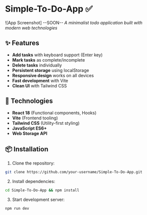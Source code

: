# Simple-To-Do-App ✅

![App Screenshot] --SOON--
*A minimalist todo application built with modern web technologies*

## ✨ Features
- **Add tasks** with keyboard support (Enter key)
- **Mark tasks** as complete/incomplete
- **Delete tasks** individually
- **Persistent storage** using localStorage
- **Responsive design** works on all devices
- **Fast development** with Vite
- **Clean UI** with Tailwind CSS

## 🚀 Technologies  
- **React 18** (Functional components, Hooks)  
- **Vite** (Frontend tooling)  
- **Tailwind CSS** (Utility-first styling)  
- **JavaScript ES6+**  
- **Web Storage API**   

## 📦 Installation
1. Clone the repository:
```bash
git clone https://github.com/your-username/Simple-To-Do-App.git
```

2. Install dependencies:
```bash
cd Simple-To-Do-App && npm install
```

3. Start development server:
```bash
npm run dev
```
